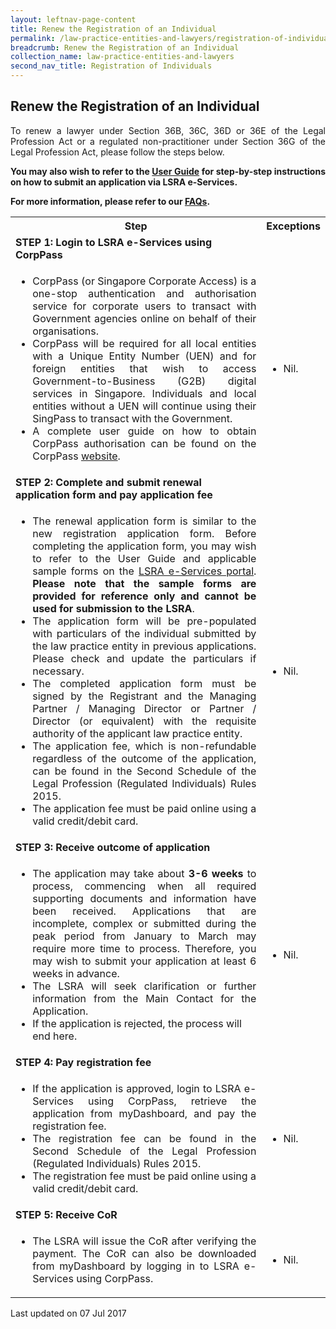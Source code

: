 ```yaml
---
layout: leftnav-page-content
title: Renew the Registration of an Individual
permalink: /law-practice-entities-and-lawyers/registration-of-individuals/renew-the-registration-of-an-individual/
breadcrumb: Renew the Registration of an Individual
collection_name: law-practice-entities-and-lawyers
second_nav_title: Registration of Individuals
---
```


<style>
table tr td ul li {font-size: 1rem;}
</style>

Renew the Registration of an Individual
---

<p style="text-align: justify">To renew a lawyer under Section 36B, 36C, 36D or 36E of the Legal Profession Act or a regulated non-practitioner under Section 36G of the Legal Profession Act, please follow the steps below.</p>

<p style="text-align: justify"><b>You may also wish to refer to the <a href="https://www.mlaw.gov.sg/eservices/lsra/lsra-home/" target="_blank">User Guide</a> for step-by-step instructions on how to submit an application via LSRA e-Services.</b></p>

<p style="text-align: justify"><b>For more information, please refer to our <a href="https://va.ecitizen.gov.sg/cfp/customerpages/mlaw/explorefaq.aspx" target="_blank">FAQs</a>.</b></p>

<table>
  <tr>
    <th>
      Step
    </th>
    <th>
      Exceptions
    </th>
  </tr>
  <tr>
    <td>
      <b>STEP 1: Login to LSRA e-Services using CorpPass</b>
    </td>
    <td></td>
  </tr>
  <tr>
    <td>
      <ul>
        <li style="text-align: justify">CorpPass (or Singapore Corporate Access) is a one-stop authentication and authorisation service for corporate users to transact with Government agencies online on behalf of their organisations.</li>
        <li style="text-align: justify">CorpPass will be required for all local entities with a Unique Entity Number (UEN) and for foreign entities that wish to access Government-to-Business (G2B) digital services in Singapore. Individuals and local entities without a UEN will continue using their SingPass to transact with the Government.</li>
        <li style="text-align: justify">A complete user guide on how to obtain CorpPass authorisation can be found on the CorpPass <a href="https://www.corppass.gov.sg/corppass/common/userguides" target="_blank">website</a>.</li>
      </ul>
    </td>
    <td>
      <ul>
        <li>Nil.</li>
      </ul>
    </td>
  </tr>
  <tr>
    <td>
      <b>STEP 2: Complete and submit renewal application form and pay application fee</b>
    </td>
    <td></td>
  </tr>
  <tr>
    <td>
      <ul>
        <li style="text-align: justify">The renewal application form is similar to the new registration application form. Before completing the application form, you may wish to refer to the User Guide and applicable sample forms on the <a href="https://www.mlaw.gov.sg/eservices/lsra/lsra-home/" target="_blank">LSRA e-Services portal</a>. <b>Please note that the sample forms are provided for reference only and cannot be used for submission to the LSRA</b>.</li>
        <li style="text-align: justify">The application form will be pre-populated with particulars of the individual submitted by the law practice entity in previous applications. Please check and update the particulars if necessary.</li>
        <li style="text-align: justify">The completed application form must be signed by the Registrant and the Managing Partner / Managing Director or Partner / Director (or equivalent) with the requisite authority of the applicant law practice entity.</li>
        <li style="text-align: justify">The application fee, which is non-refundable regardless of the outcome of the application, can be found in the Second Schedule of the Legal Profession (Regulated Individuals) Rules 2015.</li>
        <li style="text-align: justify">The application fee must be paid online using a valid credit/debit card.</li>
      </ul>
    </td>
    <td>
      <ul>
        <li>Nil.</li>
      </ul>
    </td>
  </tr>
  <tr>
    <td>
      <b>STEP 3: Receive outcome of application</b>
    </td>
    <td></td>
  </tr>
  <tr>
    <td>
      <ul>
        <li style="text-align: justify">The application may take about <b>3-6 weeks</b> to process, commencing when all required supporting documents and information have been received. Applications that are incomplete, complex or submitted during the peak period from January to March may require more time to process. Therefore, you may wish to submit your application at least 6 weeks in advance.</li>
        <li style="text-align: justify">The LSRA will seek clarification or further information from the Main Contact for the Application.</li>
        <li>If the application is rejected, the process will end here.</li>
      </ul>
    </td>
    <td>
      <ul>
        <li>Nil.</li>
      </ul>
    </td>
  </tr>
  <tr>
    <td>
      <b>STEP 4: Pay registration fee</b>
    </td>
    <td></td>
  </tr>
  <tr>
    <td>
      <ul>
        <li style="text-align: justify">If the application is approved, login to LSRA e-Services using CorpPass, retrieve the application from myDashboard, and pay the registration fee.</li>
        <li style="text-align: justify">The registration fee can be found in the Second Schedule of the Legal Profession (Regulated Individuals) Rules 2015.</li>
        <li>The registration fee must be paid online using a valid credit/debit card.</li>
      </ul>
    </td>
    <td>
      <ul>
        <li>Nil.</li>
      </ul>
    </td>
  </tr>
  <tr>
    <td>
      <b>STEP 5: Receive CoR</b>
    </td>
    <td></td>
  </tr>
  <tr>
    <td>
      <ul>
        <li style="text-align: justify">The LSRA will issue the CoR after verifying the payment. The CoR can also be downloaded from myDashboard by logging in to LSRA e-Services using CorpPass.</li>
      </ul>
    </td>
    <td>
      <ul>
        <li>Nil.</li>
      </ul>
    </td>
  </tr>
</table>

<p class="right-side-updated">Last updated on 07 Jul 2017</p> 
